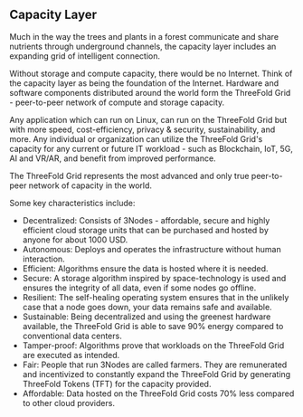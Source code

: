 ## Capacity Layer

Much in the way the trees and plants in a forest communicate and share nutrients through underground channels, the capacity layer includes an expanding grid of intelligent connection.

Without storage and compute capacity, there would be no Internet. Think of the capacity layer as being the foundation of the Internet. Hardware and software components distributed around the world form the ThreeFold Grid - peer-to-peer network of compute and storage capacity. 

Any application which can run on Linux, can run on the ThreeFold Grid but with more speed, cost-efficiency, privacy & security, sustainability, and more. Any individual or organization can utilize the ThreeFold Grid's capacity for any current or future IT workload - such as Blockchain, IoT, 5G, AI and VR/AR, and benefit from improved performance.

The ThreeFold Grid represents the most advanced and only true peer-to-peer network of capacity in the world.

Some key characteristics include:

- Decentralized: Consists of 3Nodes - affordable, secure and highly efficient cloud storage units that can be purchased and hosted by anyone for about 1000 USD.
- Autonomous: Deploys and operates the infrastructure without human interaction.
- Efficient:  Algorithms ensure the data is hosted where it is needed.
- Secure: A storage algorithm inspired by space-technology is used and ensures the integrity of all data, even if some nodes go offline.
- Resilient: The self-healing operating system ensures that in the unlikely case that a node goes down, your data remains safe and available.
- Sustainable: Being decentralized and using the greenest hardware available, the ThreeFold Grid is able to save 90% energy compared to conventional data centers. 
- Tamper-proof: Algorithms prove that workloads on the ThreeFold Grid are executed as intended.
- Fair: People that run 3Nodes are called farmers. They are remunerated and incentivized to constantly expand the ThreeFold Grid by generating ThreeFold Tokens (TFT) for the capacity provided.
- Affordable: Data hosted on the ThreeFold Grid costs 70% less compared to other cloud providers.